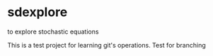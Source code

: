 # sdexplore
to explore stochastic equations

This is a test project for learning git's operations.
Test for branching
